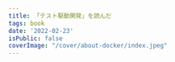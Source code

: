 ```yaml
---
title: 「テスト駆動開発」を読んだ
tags: book
date: '2022-02-23'
isPublic: false
coverImage: "/cover/about-docker/index.jpeg"
---
```


